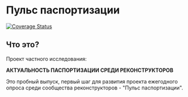 # Пульс паспортизации
[![Coverage Status](https://coveralls.io/repos/github/Bargamut/passportization/badge.svg)](https://coveralls.io/github/Bargamut/passportization)

## Что это?

Проект частного исследования:

**АКТУАЛЬНОСТЬ ПАСПОРТИЗАЦИИ СРЕДИ РЕКОНСТРУКТОРОВ**

Это пробный выпуск, первый шаг для развития проекта ежегодного опроса среди сообщества реконструкторов - "Пульс паспортизации".
